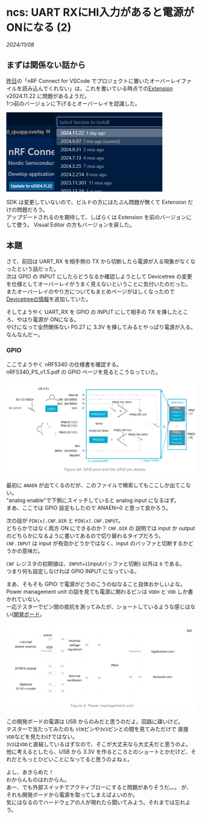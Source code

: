 # ncs: UART RXにHI入力があると電源がONになる (2)

_2024/11/08_

## まずは関係ない話から

[昨日](20241107-ncs.md)の「nRF Connect for VSCode でプロジェクトに置いたオーバーレイファイルを読み込んでくれない」は、これを書いている時点での[Extension](https://marketplace.visualstudio.com/items?itemName=nordic-semiconductor.nrf-connect) v2024.11.22 に問題があるようだ。  
1つ前のバージョンに下げるとオーバーレイを認識した。

![image](20241108a-1.png)

SDK は変更していないので、ビルドの方にはたぶん問題が無くて Extension だけの問題だろう。  
アップデートされるのを期待して、しばらくは Extension を前のバージョンにして使う。
Visual Editor の方もバージョンを戻した。

## 本題

さて、前回は UART_RX を相手側の TX から切断したら電源が入る現象がなくなったという話だった。  
次は GPIO の INPUT にしたらどうなるか確認しようとして Devicetree の変更を仕様としてオーバーレイがうまく見えないということに気付いたのだった。  
またオーバーレイのやり方についてもまとめページがほしくなったので[Devicetreeの情報](/nrf/devicetree/index.html)を追加していた。

そしてようやく UART_RX を GPIO の INPUT にして相手の TX を挿したところ、やはり電源が ONになる。  
やけになって全然関係ない P0.27 に 3.3V を挿してみるとやっぱり電源が入る。  
なんなんだー。

### GPIO

ここでようやく nRF5340 の仕様書を確認する。  
nRF5340_PS_v1.5.pdf の GPIO ページを見るとこうなっていた。

![image](20241108a-2.png)

最初に `ANAEN` が出てくるのだが、このファイルで検索してもここしか出てこない。  
"analog enable"で下側にスイッチしていると analog input になるはず。  
まあ、ここでは GPIO 設定もしたので ANAEN=0 と思って良かろう。

次の段が `PIN[x].CNF.DIR` と `PIN[x].CNF.INPUT`。  
どちらかではなく両方 ON にできるのか？ 
`CNF.DIR` の 説明では input か output のどちらかになるように書いてあるので切り替わるタイプだろう。  
`CNF.INPUT` は input が有効かどうかではなく、input のバッファと切断するかどうかの意味だ。

`CNF` レジスタの初期値は、`INPUT=1`(inputバッファと切断) 以外は `0` である。  
つまり何も設定しなければ GPIO INPUT になっている。

まあ、そもそも GPIO で電源がどうのこうの似なること自体おかしいよな。  
Power management unit の図を見ても電源に関わるピンは `VDDH` と `VDD` しか書かれていない。  
一応テスターでピン間の抵抗を測ってみたが、ショートしているような感じはない([開発ボード](https://www.switch-science.com/products/8658?_pos=3&_sid=0c8c07a88&_ss=r)。

![image](20241108a-3.png)

この開発ボードの電源は USB からのみだと思うのだよ。回路に疎いけど。  
テスターで当たってみたのも `VIN`ピンや`3V3`ピンとの間を見てみただけで 直接`VDD`などを見たわけではない。  
`3V3`は`VDD`と直結しているはずなので、そこが大丈夫なら大丈夫だと思うのよ。  
他に考えるとしたら、USB から 3.3V を作るところとのショートとかだけど、それだともっとひどいことになってると思うのよねぇ。

よし、あきらめた！  
わからんものはわからん。  
あー、でも外部スイッチでアクティブローにすると問題がありそうだ。。。
が、それも開発ボードから電源を取ってしまえばよいのか。  
気にはなるのでハードウェアの人が現れたら聞いてみよう。それまでは忘れよう。
